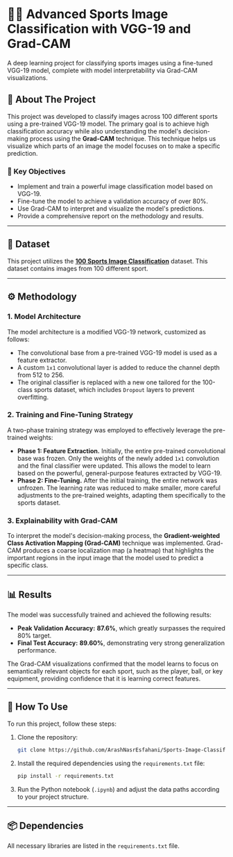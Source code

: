 # 🤸‍♂️ Advanced Sports Image Classification with VGG-19 and Grad-CAM

A deep learning project for classifying sports images using a fine-tuned VGG-19 model, complete with model interpretability via Grad-CAM visualizations.

## 🌟 About The Project

This project was developed to classify images across 100 different sports using a pre-trained VGG-19 model. The primary goal is to achieve high classification accuracy while also understanding the model's decision-making process using the **Grad-CAM** technique. This technique helps us visualize which parts of an image the model focuses on to make a specific prediction.

### 🎯 Key Objectives

*   Implement and train a powerful image classification model based on VGG-19.
*   Fine-tune the model to achieve a validation accuracy of over 80%.
*   Use Grad-CAM to interpret and visualize the model's predictions.
*   Provide a comprehensive report on the methodology and results.

---

## 💾 Dataset

This project utilizes the **[100 Sports Image Classification](https://www.kaggle.com/datasets/gpiosenka/sports-classification)** dataset. This dataset contains images from 100 different sport.

---

## ⚙️ Methodology

### 1. Model Architecture

The model architecture is a modified VGG-19 network, customized as follows:
*   The convolutional base from a pre-trained VGG-19 model is used as a feature extractor.
*   A custom `1x1` convolutional layer is added to reduce the channel depth from 512 to 256.
*   The original classifier is replaced with a new one tailored for the 100-class sports dataset, which includes `Dropout` layers to prevent overfitting.

### 2. Training and Fine-Tuning Strategy

A two-phase training strategy was employed to effectively leverage the pre-trained weights:
*   **Phase 1: Feature Extraction.** Initially, the entire pre-trained convolutional base was frozen. Only the weights of the newly added `1x1` convolution and the final classifier were updated. This allows the model to learn based on the powerful, general-purpose features extracted by VGG-19.
*   **Phase 2: Fine-Tuning.** After the initial training, the entire network was unfrozen. The learning rate was reduced to make smaller, more careful adjustments to the pre-trained weights, adapting them specifically to the sports dataset.

### 3. Explainability with Grad-CAM

To interpret the model's decision-making process, the **Gradient-weighted Class Activation Mapping (Grad-CAM)** technique was implemented. Grad-CAM produces a coarse localization map (a heatmap) that highlights the important regions in the input image that the model used to predict a specific class.

---

## 📊 Results

The model was successfully trained and achieved the following results:
*   **Peak Validation Accuracy:** **87.6%**, which greatly surpasses the required 80% target.
*   **Final Test Accuracy:** **89.60%**, demonstrating very strong generalization performance.

The Grad-CAM visualizations confirmed that the model learns to focus on semantically relevant objects for each sport, such as the player, ball, or key equipment, providing confidence that it is learning correct features.

---

## 🚀 How To Use

To run this project, follow these steps:

1.  Clone the repository:
    ```bash
    git clone https://github.com/ArashNasrEsfahani/Sports-Image-Classification-VGG19-GradCAM

    ```
2.  Install the required dependencies using the `requirements.txt` file:
    ```bash
    pip install -r requirements.txt
    ```
3.  Run the Python notebook (`.ipynb`) and adjust the data paths according to your project structure.

---

## 📦 Dependencies

All necessary libraries are listed in the `requirements.txt` file.
